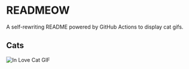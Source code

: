 # READMEOW

A self-rewriting README powered by GitHub Actions to display cat gifs.

## Cats

![In Love Cat GIF](https://media4.giphy.com/media/MDJ9IbxxvDUQM/200.gif?cid=9acd02dadkk0iz2nty37cf88zxxiey3byobibpa0abbz8lon&ep=v1_gifs_search&rid=200.gif&ct=g)
